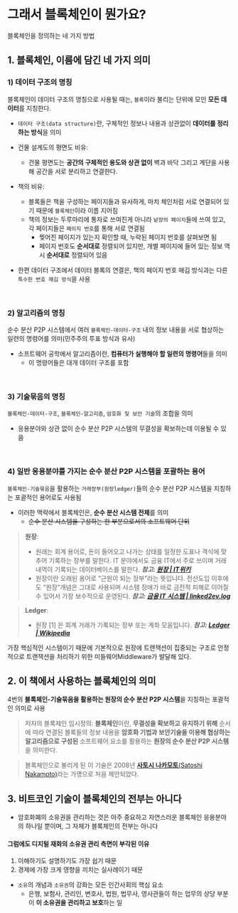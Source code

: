 # 그래서 블록체인이 뭔가요?

블록체인을 정의하는 네 가지 방법

## 1. 블록체인, 이름에 담긴 네 가지 의미

### 1) 데이터 구조의 명칭

블록체인이 데이터 구조의 명칭으로 사용될 때는, `블록`이라 불리는 단위에 모인 **모든 데이터**를 지칭한다.

- `데이터 구조(data structure)`란, 구체적인 정보나 내용과 상관없이 **데이터를 정리하는 방식**을 의미
- 건물 설계도의 평면도 비유:

  - 건물 평면도는 **공간의 구체적인 용도와 상관 없이** 벽과 바닥 그리고 계단을 사용해 공간을 서로 분리하고 연결한다.

- 책의 비유:
  - 블록들은 책을 구성하는 페이지들과 유사하게, 마치 체인처럼 서로 연결되어 있기 때문에 `블록체인`이라 이름 지어짐
  - 책의 정보는 두루마리에 통자로 쓰여진게 아니라 `낱장의 페이지`들에 쓰여 있고, 각 페이지들은 `페이지 번호`를 통해 서로 연결됨
    - 찢어진 페이지가 있는지 확인할 때, 누락된 페이지 번호를 살펴보면 됨
    - 페이지 번호도 **순서대로** 정렬되어 있지만, 개별 페이지에 들어 있는 정보 역시 **순서대로** 정렬되어 있음
- 한편 데이터 구조에서 데이터 블록의 연결은, 책의 페이지 번호 매김 방식과는 다른 `특수한 번호 매김 방식`을 사용

<br>

### 2) 알고리즘의 명칭

순수 분산 P2P 시스템에서 여러 `블록체인-데이터-구조` 내의 정보 내용을 서로 협상하는 일련의 명령어를 의미(민주주의 투표 방식과 유사)

- 소프트웨어 공학에서 알고리즘이란, **컴퓨터가 실행해야 할 일련의 명령어**들을 의미
  - 이 명령어들은 대개 데이터 구조를 포함

<br>

### 3) 기술묶음의 명칭

`블록체인-데이터-구조`, `블록체인-알고리즘`, `암호화 및 보안 기술`의 조합을 의미

- 응용분야와 상관 없이 순수 분산 P2P 시스템의 무결성을 확보하는데 이용될 수 있음

<br>

### 4) 일반 응용분야를 가지는 순수 분산 P2P 시스템을 포괄하는 용어

`블록체인-기술묶음`을 활용하는 `거래장부(원장ledger)`들의 순수 분산 P2P 시스템을 지칭하는 포괄적인 용어로도 사용됨

- 이러한 맥락에서 블록체인은, **순수 분산 시스템 전체**를 의미
  - ~~순수 분산 시스템을 구성하는 한 부분으로서의 소프트웨어 단위~~

> **원장**:
>
> - 원래는 회계 용어로, 돈이 들어오고 나가는 상태를 일정한 도표나 격식에 맞추어 기록하는 장부를 말한다. IT 분야에서도 금융 IT에서 주로 쓰이며 거래 내역이 기록되는 데이터베이스를 말한다. **_참고: [원장 | IT위키](https://itwiki.kr/w/%EC%9B%90%EC%9E%A5)_**
> - 원장이란 오래된 용어로 “근원이 되는 장부”라는 뜻입니다. 전산도입 이후에도 “원장”개념은 그대로 사용되며 시스템 장애가 바로 금전적 피해로 이어질 수 있어서 가장 보수적으로 운영된다. **_참고: [금융 IT 시스템 | linked2ev.log](https://velog.io/@linked2ev/%EA%B8%88%EC%9C%B5-IT-%EA%B8%88%EC%9C%B5-IT-%EC%8B%9C%EC%8A%A4%ED%85%9C%EC%9D%80%ED%96%89)_**

> **Ledger**:
>
> - 원장 [1] 은 회계 거래가 기록되는 장부 또는 계좌 모음입니다. **_참고: [Ledger | Wikipedia](https://en.wikipedia.org/wiki/Ledger)_**

가장 핵심적인 시스템이기 때문에 기본적으로 원장에 트랜잭션이 집중되는 구조로 안정적으로 트랜잭션을 처리하기 위한 미들웨어Middleware가 발달해 있다.

## 2. 이 책에서 사용하는 블록체인의 의미

4번의 **블록체인-기술묶음을 활용하는 원장의 순수 분산 P2P 시스템**을 지칭하는 포괄적인 의미로 사용

> 저자의 블록체인 임시정의:
> **블록체인**이란, **무결성을 확보하고 유지하기 위해** 순서에 따라 연결된 블록들의 정보 내용을 **암호화 기법과 보안기술을 이용해 협상하는 알고리즘으로 구성된** 소프트웨어 요소를 활용하는 **원장의 순수 분산 P2P 시스템**을 의미한다.

> 블록체인으로 불리게 된 이 기술은 2008년 [**사토시 나카모토**(Satoshi Nakamoto)](https://ko.wikipedia.org/wiki/%EC%82%AC%ED%86%A0%EC%8B%9C_%EB%82%98%EC%B9%B4%EB%AA%A8%ED%86%A0)라는 가명으로 처음 제안되었다.

## 3. 비트코인 기술이 블록체인의 전부는 아니다

- 암호화폐의 소유권을 관리하는 것은 아주 중요하고 자연스러운 블록체인 응용분야의 하나일 뿐이며, 그 자체가 블록체인의 전부는 아니다

#### 그럼에도 디지털 재화의 소유권 관리 측면이 부각된 이유

1. 이해하기도 설명하기도 가장 쉽기 때문
2. 경제에 가장 크게 영향을 끼치는 실사례이기 때문

- `소유`의 개념과 `소유권`의 강화는 모든 인간사회의 핵심 요소
  - 은행, 보험사, 관리인, 변호사, 법원, 법무사, 영사관들이 하는 업무의 상당 부분이 **이 소유권을 관리하고 보호**하는 일
